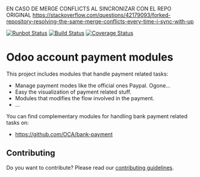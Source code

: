 EN CASO DE MERGE CONFLICTS AL SINCRONIZAR CON EL REPO ORIGINAL
https://stackoverflow.com/questions/42179093/forked-repository-resolving-the-same-merge-conflicts-every-time-i-sync-with-up

[![Runbot Status](https://runbot.odoo-community.org/runbot/badge/flat/96/13.0.svg)](https://runbot.odoo-community.org/runbot/repo/github-com-oca-account-payment-96)
[![Build Status](https://travis-ci.org/OCA/account-payment.svg?branch=13.0)](https://travis-ci.org/OCA/account-payment)
[![Coverage Status](https://coveralls.io/repos/OCA/account-payment/badge.png?branch=13.0)](https://coveralls.io/r/OCA/account-payment?branch=13.0)

Odoo account payment modules
============================

This project includes modules that handle payment related tasks:

* Manage payment modes like the official ones Paypal. Ogone...
* Easy the visualization of payment related stuff.
* Modules that modifies the flow involved in the payment.
* ...

You can find complementary modules for handling bank payment related tasks on:

 * https://github.com/OCA/bank-payment

Contributing
------------
Do you want to contribute? Please read our [contributing guidelines](https://github.com/OCA/maintainer-tools/blob/master/CONTRIBUTING.md).
